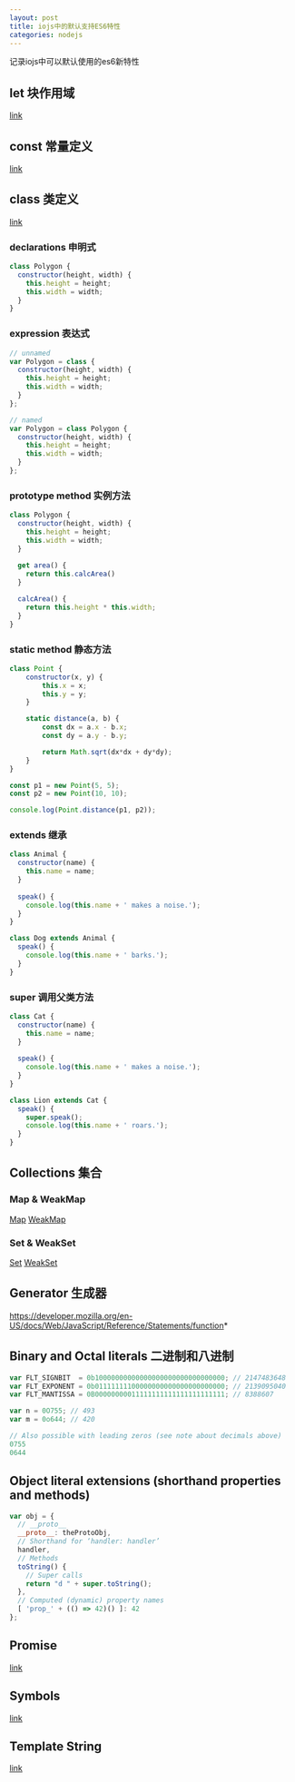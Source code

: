 ```yaml
---
layout: post
title: iojs中的默认支持ES6特性
categories: nodejs
---
```


记录iojs中可以默认使用的es6新特性


## let 块作用域

[link](https://developer.mozilla.org/en-US/docs/Web/JavaScript/Reference/Statements/let)


## const 常量定义

[link](https://developer.mozilla.org/en-US/docs/Web/JavaScript/Reference/Statements/const)


## class 类定义

[link](https://developer.mozilla.org/en-US/docs/Web/JavaScript/Reference/Classes)


### declarations  申明式

```js
class Polygon {
  constructor(height, width) {
    this.height = height;
    this.width = width;
  }
}
```

### expression  表达式

```js
// unnamed
var Polygon = class {
  constructor(height, width) {
    this.height = height;
    this.width = width;
  }
};

// named
var Polygon = class Polygon {
  constructor(height, width) {
    this.height = height;
    this.width = width;
  }
};
```

### prototype method  实例方法

```js
class Polygon {
  constructor(height, width) {
    this.height = height;
    this.width = width;
  }
  
  get area() {
    return this.calcArea()
  }

  calcArea() {
    return this.height * this.width;
  }
}
```

### static method  静态方法

```js
class Point {
    constructor(x, y) {
        this.x = x;
        this.y = y;
    }

    static distance(a, b) {
        const dx = a.x - b.x;
        const dy = a.y - b.y;

        return Math.sqrt(dx*dx + dy*dy);
    }
}

const p1 = new Point(5, 5);
const p2 = new Point(10, 10);

console.log(Point.distance(p1, p2));
```


### extends  继承

```js
class Animal { 
  constructor(name) {
    this.name = name;
  }
  
  speak() {
    console.log(this.name + ' makes a noise.');
  }
}

class Dog extends Animal {
  speak() {
    console.log(this.name + ' barks.');
  }
}
```

### super  调用父类方法

```js
class Cat { 
  constructor(name) {
    this.name = name;
  }
  
  speak() {
    console.log(this.name + ' makes a noise.');
  }
}

class Lion extends Cat {
  speak() {
    super.speak();
    console.log(this.name + ' roars.');
  }
}
```

## Collections  集合


### Map & WeakMap

[Map](https://developer.mozilla.org/en-US/docs/Web/JavaScript/Reference/Global_Objects/Map)
[WeakMap](https://developer.mozilla.org/en-US/docs/Web/JavaScript/Reference/Global_Objects/WeakMap)


### Set & WeakSet

[Set](https://developer.mozilla.org/en-US/docs/Web/JavaScript/Reference/Global_Objects/Set)
[WeakSet](https://developer.mozilla.org/en-US/docs/Web/JavaScript/Reference/Global_Objects/WeakSet)


## Generator  生成器

https://developer.mozilla.org/en-US/docs/Web/JavaScript/Reference/Statements/function*


## Binary and Octal literals 二进制和八进制

```js
var FLT_SIGNBIT  = 0b10000000000000000000000000000000; // 2147483648
var FLT_EXPONENT = 0b01111111100000000000000000000000; // 2139095040
var FLT_MANTISSA = 0B00000000011111111111111111111111; // 8388607
```

```js
var n = 0O755; // 493
var m = 0o644; // 420

// Also possible with leading zeros (see note about decimals above)
0755
0644
```


## Object literal extensions (shorthand properties and methods)

```js
var obj = {
  // __proto__
  __proto__: theProtoObj,
  // Shorthand for ‘handler: handler’
  handler,
  // Methods
  toString() {
    // Super calls
    return "d " + super.toString();
  },
  // Computed (dynamic) property names
  [ 'prop_' + (() => 42)() ]: 42
};
```


## Promise

[link](https://developer.mozilla.org/en-US/docs/Web/JavaScript/Reference/Global_Objects/Promise)


## Symbols

[link](https://developer.mozilla.org/en-US/docs/Web/JavaScript/Reference/Global_Objects/Symbol)


## Template String

[link](https://developer.mozilla.org/en-US/docs/Web/JavaScript/Reference/template_strings)
